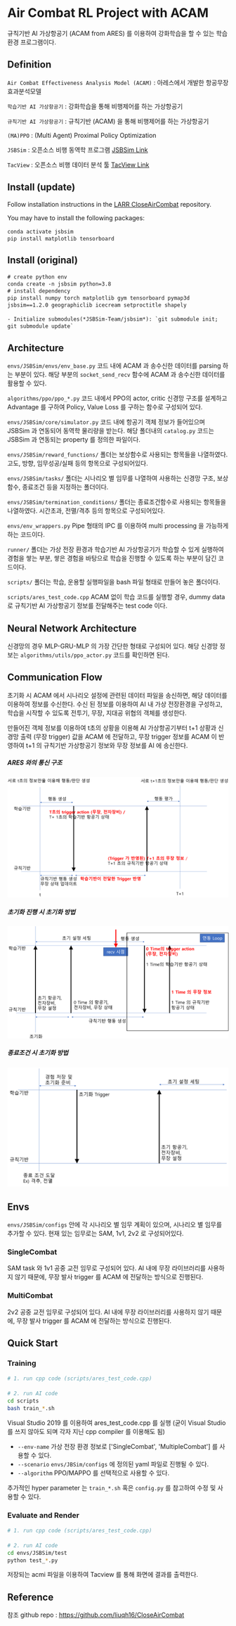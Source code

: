 # Air Combat RL Project with ACAM
규칙기반 AI 가상항공기 (ACAM from ARES) 를 이용하여 강화학습을 할 수 있는 학습 환경 프로그램이다.

## Definition
`Air Combat Effectiveness Analysis Model (ACAM)` : 아레스에서 개발한 항공무장효과분석모델

`학습기반 AI 가상항공기` : 강화학습을 통해 비행제어를 하는 가상항공기

`규칙기반 AI 가상항공기` : 규칙기반 (ACAM) 을 통해 비행제어를 하는 가상항공기

`(MA)PPO` : (Multi Agent) Proximal Policy Optimization

`JSBSim` : 오픈소스 비행 동역학 프로그램 [JSBSim Link](https://github.com/JSBSim-Team/jsbsim)

`TacView` : 오픈소스 비행 데이터 분석 툴 [TacView Link](https://www.tacview.net/)

## Install (update)
Follow installation instructions in the [LARR CloseAirCombat](https://github.com/snu-larr/CloseAirCombat?tab=readme-ov-file#install-update) repository.

You may have to install the following packages:
```shell
conda activate jsbsim
pip install matplotlib tensorboard
```

## Install (original)

```shell
# create python env
conda create -n jsbsim python=3.8
# install dependency
pip install numpy torch matplotlib gym tensorboard pymap3d jsbsim==1.2.0 geographiclib icecream setproctitle shapely

- Initialize submodules(*JSBSim-Team/jsbsim*): `git submodule init; git submodule update`
```

## Architecture
`envs/JSBSim/envs/env_base.py` 코드 내에 ACAM 과 송수신한 데이터를 parsing 하는 부분이 있다. 해당 부분의 `socket_send_recv` 함수에 ACAM 과 송수신한 데이터를 활용할 수 있다.

`algorithms/ppo/ppo_*.py` 코드 내에서 PPO의 actor, critic 신경망 구조를 설계하고 Advantage 를 구하여 Policy, Value Loss 를 구하는 함수로 구성되어 있다.

`envs/JSBSim/core/simulator.py` 코드 내에 항공기 객체 정보가 들어있으며 JSBSim 과 연동되어 동역학 물리량을 받는다. 해당 폴더내의 `catalog.py` 코드는 JSBSim 과 연동되는 property 를 정의한 파일이다.

`envs/JSBSim/reward_functions/` 폴더는 보상함수로 사용되는 항목들을 나열하였다. 고도, 방향, 임무성공/실패 등의 항목으로 구성되어있다.

`envs/JSBSim/tasks/` 폴더는 시나리오 별 임무를 나열하여 사용하는 신경망 구조, 보상함수, 종료조건 등을 지정하는 폴더이다.

`envs/JSBSim/termination_conditions/` 폴더는 종료조건함수로 사용되는 항목들을 나열하였다. 시간초과, 전멸/격추 등의 항목으로 구성되어있다.

`envs/env_wrappers.py` Pipe 형태의 IPC 를 이용하여 multi processing 을 가능하게 하는 코드이다.

`runner/` 폴더는 가상 전장 환경과 학습기반 AI 가상항공기가 학습할 수 있게 실행하여 경험을 쌓는 부분, 쌓은 경험을 바탕으로 학습을 진행할 수 있도록 하는 부분이 담긴 코드이다.

`scripts/` 폴더는 학습, 운용할 실행파일을 bash 파일 형태로 만들어 놓은 폴더이다.

`scripts/ares_test_code.cpp` ACAM 없이 학습 코드를 실행할 경우, dummy data 로 규칙기반 AI 가상항공기 정보를 전달해주는 test code 이다.

## Neural Network Architecture
신경망의 경우 MLP-GRU-MLP 의 가장 간단한 형태로 구성되어 있다.
해당 신경망 정보는 `algorithms/utils/ppo_actor.py` 코드를 확인하면 된다.


## Communication Flow
초기화 시 ACAM 에서 시나리오 설정에 관련된 데이터 파일을 송신하면, 해당 데이터를 이용하여 정보를 수신한다. 수신 된 정보를 이용하여 AI 내 가상 전장환경을 구성하고, 학습을 시작할 수 있도록 전투기, 무장, 지대공 위협의 객체를 생성한다.

만들어진 객체 정보를 이용하여 t초의 상황을 이용해 AI 가상항공기부터 t+1 상황과 신경망 출력 (무장 trigger) 값을 ACAM 에 전달하고, 무장 trigger 정보를 ACAM 이 반영하여 t+1 의 규칙기반 가상항공기 정보와 무장 정보를 AI 에 송신한다.

##### ARES 와의 통신 구조
![ARES 와의 통신 구조](assets/ARES%20와%20통신%20구조.png)


##### 초기화 진행 시 초기화 방법
![초기화 진행 시 초기화 방법](assets/초기화%20진행%20시%20초기화%20방법.png)

##### 종료조건 시 초기화 방법
![종료조건 시 초기화 방법](assets/종료조건%20시%20초기화%20방법.png)


## Envs
`envs/JSBSim/configs` 안에 각 시나리오 별 임무 계획이 있으며, 시나리오 별 임무를 추가할 수 있다. 현재 있는 임무로는 SAM, 1v1, 2v2 로 구성되어있다.

### SingleCombat
SAM task 와 1v1 공중 교전 임무로 구성되어 있다. AI 내에 무장 라이브러리를 사용하지 않기 때문에, 무장 발사 trigger 를 ACAM 에 전달하는 방식으로 진행된다.


### MultiCombat
2v2 공중 교전 임무로 구성되어 있다. AI 내에 무장 라이브러리를 사용하지 않기 때문에, 무장 발사 trigger 를 ACAM 에 전달하는 방식으로 진행된다.

## Quick Start
### Training

```bash
# 1. run cpp code (scripts/ares_test_code.cpp)

# 2. run AI code
cd scripts
bash train_*.sh
```

Visual Studio 2019 를 이용하여 ares_test_code.cpp 를 실행 (굳이 Visual Studio 를 쓰지 않아도 되며 각자 지닌 cpp compiler 를 이용해도 됨)

- `--env-name` 가상 전장 환경 정보로 ['SingleCombat', 'MultipleCombat'] 를 사용할 수 있다.
- `--scenario` `envs/JBSim/configs` 에 정의된 yaml 파일로 진행될 수 있다.
- `--algorithm` PPO/MAPPO 를 선택적으로 사용할 수 있다.

추가적인 hyper parameter 는 `train_*.sh` 혹은 `config.py` 를 참고하여 수정 및 사용할 수 있다.

### Evaluate and Render
```bash
# 1. run cpp code (scripts/ares_test_code.cpp)

# 2. run AI code
cd envs/JSBSim/test
python test_*.py
```

저장되는 acmi 파일을 이용하여 Tacview 를 통해 화면에 결과를 출력한다. 


## Reference
참조 github repo : https://github.com/liuqh16/CloseAirCombat
